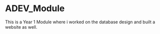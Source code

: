 # ADEV_Module
This is a Year 1 Module where i worked on the database design and built a website as well.
